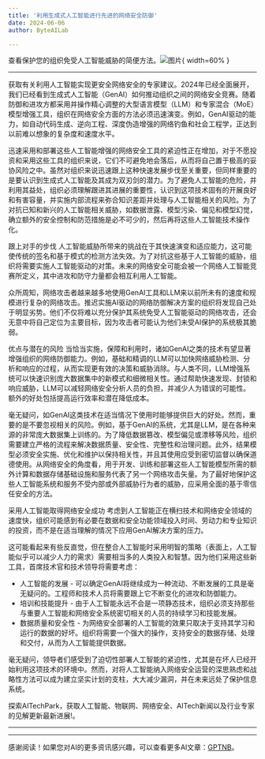 ```yaml
---
title: '利用生成式人工智能进行先进的网络安全防御'
date: 2024-06-06
author: ByteAILab

---
```


查看保护您的组织免受人工智能威胁的简便方法。![图片](https://ai-techpark.com/wp-content/uploads/2024/06/sec-960x540.jpg){ width=60% }

---
获取有关利用人工智能实现更安全网络安全的专家建议。2024年已经全面展开，我们已经看到生成式人工智能（GenAI）如何推动组织之间的网络安全竞赛。随着防御和进攻方都采用并操作精心调整的大型语言模型（LLM）和专家混合（MoE）模型增强工具，组织在网络安全方面的方法必须迅速演变。例如，GenAI驱动的能力，如自动代码生成、逆向工程、深度伪造增强的网络钓鱼和社会工程学，正达到以前难以想象的复杂度和速度水平。

迅速采用和部署这些人工智能增强的网络安全工具的紧迫性正在增加，对于不愿投资和采用这些工具的组织来说，它们不可避免地会落后，从而将自己置于极高的妥协风险之中。虽然对组织来说迅速跟上这种快速发展步伐至关重要，但同样重要的是要认识到生成式人工智能及其成为双刃剑的潜力。为了避免人工智能的危险，并利用其益处，组织必须理解跟进其进展的重要性，认识到这项技术固有的开展良好和有害容量，并实施内部流程来弥合知识差距并处理与人工智能相关的风险。为了对抗已知和新兴的人工智能相关威胁，如数据泄露、模型污染、偏见和模型幻觉，确立额外的安全控制和防范措施是必不可少的，然后再将这些人工智能技术操作化。

跟上对手的步伐
人工智能威胁所带来的挑战在于其快速演变和适应能力，这可能使传统的签名和基于模式的检测方法失效。为了对抗这些基于人工智能的威胁，组织将需要实施人工智能驱动的对策。未来的网络安全可能会被一个网络人工智能竞赛所定义，其中进攻和防守力量都会相互利用人工智能。

众所周知，网络攻击者越来越多地使用GenAI工具和LLM来以前所未有的速度和规模进行复杂的网络攻击。推迟实施AI驱动的网络防御解决方案的组织将发现自己处于明显劣势。他们不仅将难以充分保护其系统免受人工智能驱动的网络攻击，还会无意中将自己定位为主要目标，因为攻击者可能认为他们未受AI保护的系统极其脆弱。

优点与潜在的风险
当恰当实施，保障和利用时，诸如GenAI之类的技术有望显著增强组织的网络防御能力。例如，基础和精调的LLM可以加快网络威胁检测、分析和响应的过程，从而实现更有效的决策和威胁消除。与人类不同，LLM增强系统可以快速识别庞大数据集中的新模式和细微相关性。通过帮助快速发现、封锁和响应威胁，LLM可以减轻网络安全分析人员的负担，并减少人为错误的可能性。额外的好处包括提高运行效率和潜在降低成本。

毫无疑问，如GenAI这类技术在适当情况下使用时能够提供巨大的好处。然而，重要的是不要忽视相关的风险。例如，基于GenAI的系统，尤其是LLM，是在各种来源的非常庞大数据集上训练的。为了降低数据篡改、模型偏见或漂移等风险，组织需要建立严格的流程来解决数据质量、安全性、完整性和治理问题。此外，结果模型必须安全实施、优化和维护以保持相关性，并且其使用应受到密切监督以确保道德使用。从网络安全的角度看，用于开发、训练和部署这些人工智能模型所需的额外计算和数据存储基础设施和服务代表了另一个网络攻击矢量。为了最好地保护这些人工智能系统和服务不受内部或外部威胁行为者的威胁，应采用全面的基于零信任安全的方法。

采用人工智能取得网络安全成功
考虑到人工智能正在横扫技术和网络安全领域的速度快，组织可能感到有必要在数据和安全功能领域投入时间、劳动力和专业知识的投资，而不是在适当理解的情况下应用GenAI解决方案的压力。

这可能看起来有些反直觉，但在整合人工智能时采用明智的策略（表面上，人工智能似乎可以减少人力的需求）需要相当多的人类投入和智慧。因为他们采用这些新工具，首席技术官和技术领导将需要考虑：
- 人工智能的发展 - 可以确定GenAI将继续成为一种流动、不断发展的工具是毫无疑问的。工程师和技术人员将需要跟上它不断变化的进攻和防御能力。
- 培训和技能提升 - 由于人工智能永远不会是一项静态技术，组织必须支持那些与重要人工智能和网络安全系统密切相关的人员的持续学习和技能发展。
- 数据质量和安全性 - 为网络安全部署的人工智能的效果只取决于支持其学习和运行的数据的好坏。组织将需要一个强大的操作，支持安全的数据存储、处理和交付，从而为人工智能提供数据。

毫无疑问，领导者们感受到了迫切性部署人工智能的紧迫性，尤其是在坏人已经开始利用这项技术的环境中。然而，对将人工智能纳入网络安全运营的深思熟虑和战略性方法可以成为建立坚实计划的支柱，大大减少漏洞，并在未来远处了保护信息系统。

探索AITechPark，获取人工智能、物联网、网络安全、AITech新闻以及行业专家的见解更新最新进展!。

---
---
感谢阅读！如果您对AI的更多资讯感兴趣，可以查看更多AI文章：[GPTNB](https://gptnb.com)。